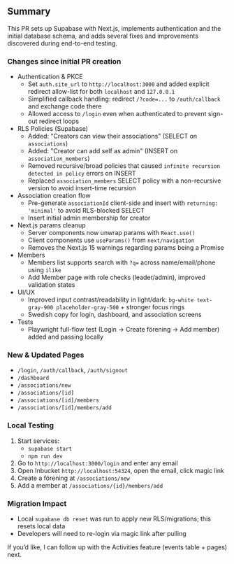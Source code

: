 ## Summary

This PR sets up Supabase with Next.js, implements authentication and the initial database schema, and adds several fixes and improvements discovered during end-to-end testing.

### Changes since initial PR creation

- Authentication & PKCE
  - Set `auth.site_url` to `http://localhost:3000` and added explicit redirect allow-list for both `localhost` and `127.0.0.1`
  - Simplified callback handling: redirect `/?code=...` to `/auth/callback` and exchange code there
  - Allowed access to `/login` even when authenticated to prevent sign-out redirect loops
- RLS Policies (Supabase)
  - Added: "Creators can view their associations" (SELECT on `associations`)
  - Added: "Creator can add self as admin" (INSERT on `association_members`)
  - Removed recursive/broad policies that caused `infinite recursion detected in policy` errors on INSERT
  - Replaced `association_members` SELECT policy with a non-recursive version to avoid insert-time recursion
- Association creation flow
  - Pre-generate `associationId` client-side and insert with `returning: 'minimal'` to avoid RLS-blocked SELECT
  - Insert initial admin membership for creator
- Next.js params cleanup
  - Server components now unwrap params with `React.use()`
  - Client components use `useParams()` from `next/navigation`
  - Removes the Next.js 15 warnings regarding params being a Promise
- Members
  - Members list supports search with `?q=` across name/email/phone using `ilike`
  - Add Member page with role checks (leader/admin), improved validation states
- UI/UX
  - Improved input contrast/readability in light/dark: `bg-white text-gray-900 placeholder-gray-500` + stronger focus rings
  - Swedish copy for login, dashboard, and association screens
- Tests
  - Playwright full-flow test (Login → Create förening → Add member) added and passing locally

### New & Updated Pages
- `/login`, `/auth/callback`, `/auth/signout`
- `/dashboard`
- `/associations/new`
- `/associations/[id]`
- `/associations/[id]/members`
- `/associations/[id]/members/add`

### Local Testing
1. Start services:
   - `supabase start`
   - `npm run dev`
2. Go to `http://localhost:3000/login` and enter any email
3. Open Inbucket `http://localhost:54324`, open the email, click magic link
4. Create a förening at `/associations/new`
5. Add a member at `/associations/{id}/members/add`

### Migration Impact
- Local `supabase db reset` was run to apply new RLS/migrations; this resets local data
- Developers will need to re-login via magic link after pulling

If you’d like, I can follow up with the Activities feature (events table + pages) next.

